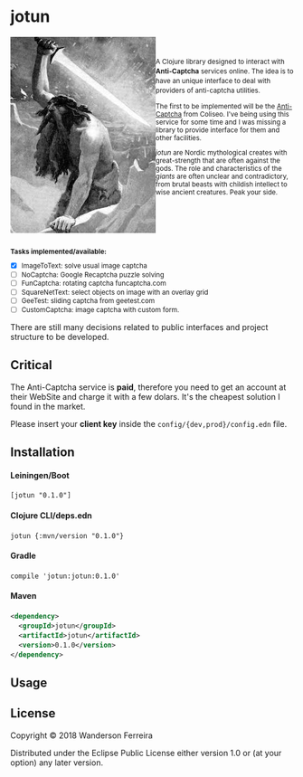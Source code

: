 # jotun

<img src="jotun.jpg"
title="giants" align="left" padding="15px"/>
<small>
 <br><br>
A Clojure library designed to interact with **Anti-Captcha** services
online. The idea is to have an unique interface to deal with providers
of anti-captcha utilities.


The first to be implemented will be the
[Anti-Captcha](https://anti-captcha.com/mainpage) from Coliseo. I've
being using this service for some time and I was missing a library to
provide interface for them and other facilities.

*jotun* are Nordic mythological creates with great-strength that are
often against the gods. The role and characteristics of the *giants*
are often unclear and contradictory, from brutal beasts with childish
intellect to wise ancient creatures. Peak your side.

<br clear=all /><br>

**Tasks implemented/available:**

 - [x] ImageToText: solve usual image captcha
 - [ ] NoCaptcha: Google Recaptcha puzzle solving
 - [ ] FunCaptcha: rotating captcha funcaptcha.com
 - [ ] SquareNetText: select objects on image with an overlay grid
 - [ ] GeeTest: sliding captcha from geetest.com
 - [ ] CustomCaptcha: image captcha with custom form.
</small>


There are still many decisions related to public interfaces and
project structure to be developed.

## Critical

The Anti-Captcha service is **paid**, therefore you need to get an
account at their WebSite and charge it with a few dolars. It's the
cheapest solution I found in the market.

Please insert your **client key** inside the
`config/{dev,prod}/config.edn` file.


## Installation

#### Leiningen/Boot

``` shell
[jotun "0.1.0"]
```

#### Clojure CLI/deps.edn

``` shell
jotun {:mvn/version "0.1.0"}
```

#### Gradle

``` shell
compile 'jotun:jotun:0.1.0'
```

#### Maven

``` xml
<dependency>
  <groupId>jotun</groupId>
  <artifactId>jotun</artifactId>
  <version>0.1.0</version>
</dependency>
```


## Usage


## License

Copyright © 2018 Wanderson Ferreira

Distributed under the Eclipse Public License either version 1.0 or (at
your option) any later version.
